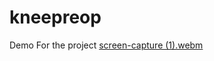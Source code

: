 # kneepreop
Demo For the project
[screen-capture (1).webm](https://github.com/Pulkit0729/kneepreop/assets/82268257/14e0e06a-50aa-4eb0-93ea-56cc9d3b499c)
